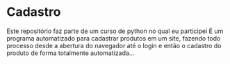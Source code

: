 # Cadastro
Este repositório faz parte de um curso de python no qual eu participei
É um programa automatizado para cadastrar produtos em um site, fazendo todo processo desde a abertura do navegador até o login e então o cadastro do produto de forma totalmente automatizada...
